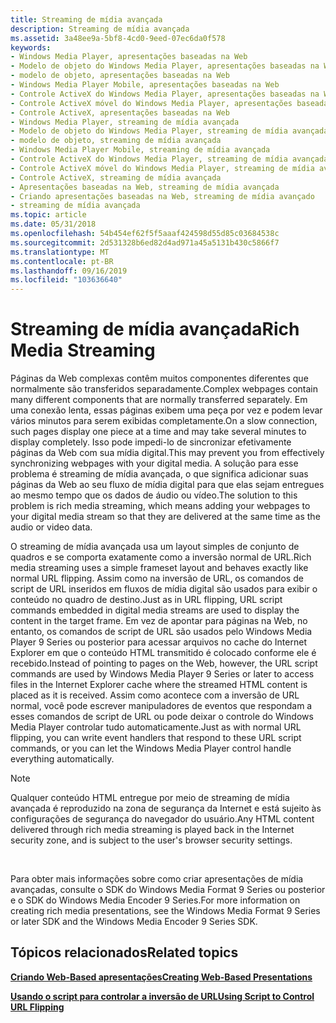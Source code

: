 ```yaml
---
title: Streaming de mídia avançada
description: Streaming de mídia avançada
ms.assetid: 3a48ee9a-5bf8-4cd0-9eed-07ec6da0f578
keywords:
- Windows Media Player, apresentações baseadas na Web
- Modelo de objeto do Windows Media Player, apresentações baseadas na Web
- modelo de objeto, apresentações baseadas na Web
- Windows Media Player Mobile, apresentações baseadas na Web
- Controle ActiveX do Windows Media Player, apresentações baseadas na Web
- Controle ActiveX móvel do Windows Media Player, apresentações baseadas na Web
- Controle ActiveX, apresentações baseadas na Web
- Windows Media Player, streaming de mídia avançada
- Modelo de objeto do Windows Media Player, streaming de mídia avançada
- modelo de objeto, streaming de mídia avançada
- Windows Media Player Mobile, streaming de mídia avançada
- Controle ActiveX do Windows Media Player, streaming de mídia avançada
- Controle ActiveX móvel do Windows Media Player, streaming de mídia avançada
- Controle ActiveX, streaming de mídia avançada
- Apresentações baseadas na Web, streaming de mídia avançada
- Criando apresentações baseadas na Web, streaming de mídia avançado
- streaming de mídia avançada
ms.topic: article
ms.date: 05/31/2018
ms.openlocfilehash: 54b454ef62f5f5aaaf424598d55d85c03684538c
ms.sourcegitcommit: 2d531328b6ed82d4ad971a45a5131b430c5866f7
ms.translationtype: MT
ms.contentlocale: pt-BR
ms.lasthandoff: 09/16/2019
ms.locfileid: "103636640"
---
```

# <a name="rich-media-streaming"></a><span data-ttu-id="42c2e-120">Streaming de mídia avançada</span><span class="sxs-lookup"><span data-stu-id="42c2e-120">Rich Media Streaming</span></span>

<span data-ttu-id="42c2e-121">Páginas da Web complexas contêm muitos componentes diferentes que normalmente são transferidos separadamente.</span><span class="sxs-lookup"><span data-stu-id="42c2e-121">Complex webpages contain many different components that are normally transferred separately.</span></span> <span data-ttu-id="42c2e-122">Em uma conexão lenta, essas páginas exibem uma peça por vez e podem levar vários minutos para serem exibidas completamente.</span><span class="sxs-lookup"><span data-stu-id="42c2e-122">On a slow connection, such pages display one piece at a time and may take several minutes to display completely.</span></span> <span data-ttu-id="42c2e-123">Isso pode impedi-lo de sincronizar efetivamente páginas da Web com sua mídia digital.</span><span class="sxs-lookup"><span data-stu-id="42c2e-123">This may prevent you from effectively synchronizing webpages with your digital media.</span></span> <span data-ttu-id="42c2e-124">A solução para esse problema é streaming de mídia avançada, o que significa adicionar suas páginas da Web ao seu fluxo de mídia digital para que elas sejam entregues ao mesmo tempo que os dados de áudio ou vídeo.</span><span class="sxs-lookup"><span data-stu-id="42c2e-124">The solution to this problem is rich media streaming, which means adding your webpages to your digital media stream so that they are delivered at the same time as the audio or video data.</span></span>

<span data-ttu-id="42c2e-125">O streaming de mídia avançada usa um layout simples de conjunto de quadros e se comporta exatamente como a inversão normal de URL.</span><span class="sxs-lookup"><span data-stu-id="42c2e-125">Rich media streaming uses a simple frameset layout and behaves exactly like normal URL flipping.</span></span> <span data-ttu-id="42c2e-126">Assim como na inversão de URL, os comandos de script de URL inseridos em fluxos de mídia digital são usados para exibir o conteúdo no quadro de destino.</span><span class="sxs-lookup"><span data-stu-id="42c2e-126">Just as in URL flipping, URL script commands embedded in digital media streams are used to display the content in the target frame.</span></span> <span data-ttu-id="42c2e-127">Em vez de apontar para páginas na Web, no entanto, os comandos de script de URL são usados pelo Windows Media Player 9 Series ou posterior para acessar arquivos no cache do Internet Explorer em que o conteúdo HTML transmitido é colocado conforme ele é recebido.</span><span class="sxs-lookup"><span data-stu-id="42c2e-127">Instead of pointing to pages on the Web, however, the URL script commands are used by Windows Media Player 9 Series or later to access files in the Internet Explorer cache where the streamed HTML content is placed as it is received.</span></span> <span data-ttu-id="42c2e-128">Assim como acontece com a inversão de URL normal, você pode escrever manipuladores de eventos que respondam a esses comandos de script de URL ou pode deixar o controle do Windows Media Player controlar tudo automaticamente.</span><span class="sxs-lookup"><span data-stu-id="42c2e-128">Just as with normal URL flipping, you can write event handlers that respond to these URL script commands, or you can let the Windows Media Player control handle everything automatically.</span></span>

> [!Note]  
> <span data-ttu-id="42c2e-129">Qualquer conteúdo HTML entregue por meio de streaming de mídia avançada é reproduzido na zona de segurança da Internet e está sujeito às configurações de segurança do navegador do usuário.</span><span class="sxs-lookup"><span data-stu-id="42c2e-129">Any HTML content delivered through rich media streaming is played back in the Internet security zone, and is subject to the user's browser security settings.</span></span>

 

<span data-ttu-id="42c2e-130">Para obter mais informações sobre como criar apresentações de mídia avançadas, consulte o SDK do Windows Media Format 9 Series ou posterior e o SDK do Windows Media Encoder 9 Series.</span><span class="sxs-lookup"><span data-stu-id="42c2e-130">For more information on creating rich media presentations, see the Windows Media Format 9 Series or later SDK and the Windows Media Encoder 9 Series SDK.</span></span>

## <a name="related-topics"></a><span data-ttu-id="42c2e-131">Tópicos relacionados</span><span class="sxs-lookup"><span data-stu-id="42c2e-131">Related topics</span></span>

<dl> <dt>

[<span data-ttu-id="42c2e-132">**Criando Web-Based apresentações**</span><span class="sxs-lookup"><span data-stu-id="42c2e-132">**Creating Web-Based Presentations**</span></span>](creating-web-based-presentations.md)
</dt> <dt>

[<span data-ttu-id="42c2e-133">**Usando o script para controlar a inversão de URL**</span><span class="sxs-lookup"><span data-stu-id="42c2e-133">**Using Script to Control URL Flipping**</span></span>](using-script-to-control-url-flipping.md)
</dt> </dl>

 

 




